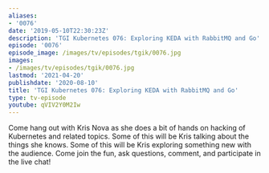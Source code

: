 ```yaml
---
aliases:
- '0076'
date: '2019-05-10T22:30:23Z'
description: 'TGI Kubernetes 076: Exploring KEDA with RabbitMQ and Go'
episode: '0076'
episode_image: /images/tv/episodes/tgik/0076.jpg
images:
- /images/tv/episodes/tgik/0076.jpg
lastmod: '2021-04-20'
publishdate: '2020-08-10'
title: 'TGI Kubernetes 076: Exploring KEDA with RabbitMQ and Go'
type: tv-episode
youtube: qVIV2Y0M2Iw
---
```


Come hang out with Kris Nova as she does a bit of hands on hacking of Kubernetes and related topics. Some of this will be Kris talking about the things she knows. Some of this will be Kris exploring something new with the audience. Come join the fun, ask questions, comment, and participate in the live chat!